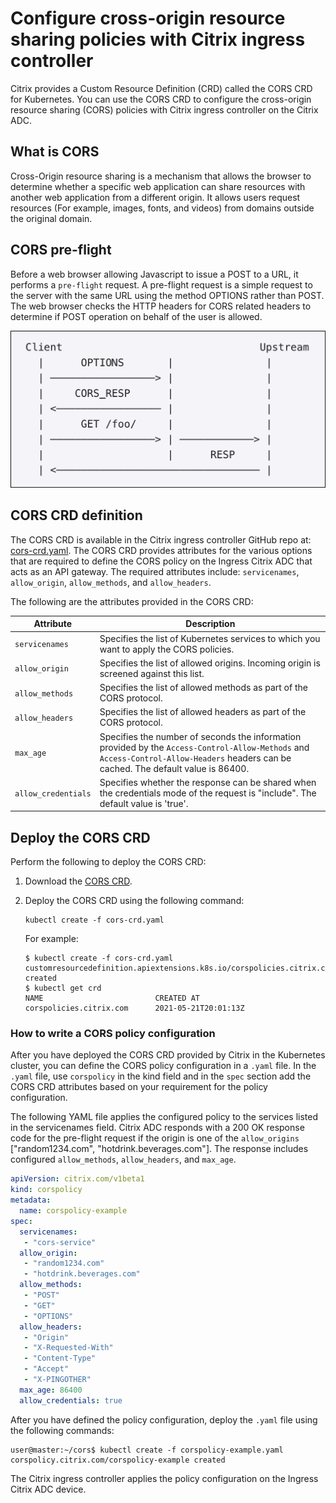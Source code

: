 # Configure cross-origin resource sharing policies with Citrix ingress controller

Citrix provides a Custom Resource Definition (CRD) called the CORS CRD for Kubernetes. You can use the CORS CRD to configure the cross-origin resource sharing (CORS) policies with Citrix ingress controller on the Citrix ADC.

## What is CORS

Cross-Origin resource sharing is a mechanism that allows the browser to determine whether a specific web application can share resources with another web application from a different origin. It allows users request resources (For example, images, fonts, and videos) from domains outside the original domain.

## CORS pre-flight

Before a web browser allowing Javascript to issue a POST to a URL, it performs a `pre-flight` request. A pre-flight request is a simple request to the server with the same URL using the method OPTIONS rather than POST. The web browser checks the HTTP headers for CORS related headers to determine if POST operation on behalf of the user is allowed.

  ![CORS request](../../docs/media/cors-api.png)

## CORS CRD definition

The CORS CRD is available in the Citrix ingress controller GitHub repo at: [cors-crd.yaml](https://raw.githubusercontent.com/citrix/citrix-k8s-ingress-controller/master/crd/cors/cors-crd.yaml). The CORS CRD provides attributes for the various options that are required to define the CORS policy on the Ingress Citrix ADC that acts as an API gateway. The required attributes include: `servicenames`, `allow_origin`, `allow_methods`, and `allow_headers`.

The following are the attributes provided in the CORS CRD:

| Attribute | Description |
| --------- | ----------- |
| `servicenames` | Specifies the list of Kubernetes services to which you want to apply the CORS policies.|
| `allow_origin` | Specifies the list of allowed origins. Incoming origin is screened against this list.|
|`allow_methods`| Specifies the list of allowed methods as part of the CORS protocol.|
| `allow_headers`| Specifies the list of allowed headers as part of the CORS protocol.|
|`max_age`| Specifies the number of seconds the information provided by the `Access-Control-Allow-Methods` and `Access-Control-Allow-Headers` headers can be cached. The default value is 86400.|
| `allow_credentials` |Specifies whether the response can be shared when the credentials mode of the request is "include". The default value is 'true'.|

## Deploy the CORS CRD

Perform the following to deploy the CORS CRD:

1.  Download the [CORS CRD](https://github.com/citrix/citrix-k8s-ingress-controller/blob/master/crd/cors/cors-crd.yaml).

2.  Deploy the CORS CRD using the following command:

        kubectl create -f cors-crd.yaml

    For example:

        $ kubectl create -f cors-crd.yaml
        customresourcedefinition.apiextensions.k8s.io/corspolicies.citrix.com created
        $ kubectl get crd
        NAME                         CREATED AT
        corspolicies.citrix.com      2021-05-21T20:01:13Z

### How to write a CORS policy configuration

After you have deployed the CORS CRD provided by Citrix in the Kubernetes cluster, you can define the CORS policy configuration in a `.yaml` file. In the `.yaml` file, use `corspolicy` in the kind field and in the `spec` section add the CORS CRD attributes based on your requirement for the policy configuration.

The following YAML file applies the configured policy to the services listed in the servicenames field. Citrix ADC responds with a 200 OK response code for the pre-flight request if the origin is one of the `allow_origins` ["random1234.com", "hotdrink.beverages.com"]. The response includes configured `allow_methods`, `allow_headers`, and `max_age`.

```yml
apiVersion: citrix.com/v1beta1
kind: corspolicy
metadata:
  name: corspolicy-example
spec:
  servicenames:
   - "cors-service"
  allow_origin:
   - "random1234.com"
   - "hotdrink.beverages.com"
  allow_methods:
   - "POST"
   - "GET"
   - "OPTIONS"
  allow_headers:
   - "Origin"
   - "X-Requested-With"
   - "Content-Type"
   - "Accept"
   - "X-PINGOTHER"
  max_age: 86400
  allow_credentials: true
```
After you have defined the policy configuration, deploy the `.yaml` file using the following commands:

    user@master:~/cors$ kubectl create -f corspolicy-example.yaml
    corspolicy.citrix.com/corspolicy-example created

The Citrix ingress controller applies the policy configuration on the Ingress Citrix ADC device.